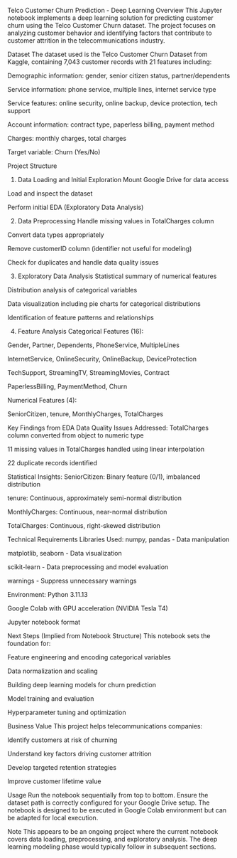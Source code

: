Telco Customer Churn Prediction - Deep Learning
Overview
This Jupyter notebook implements a deep learning solution for predicting customer churn using the Telco Customer Churn dataset. The project focuses on analyzing customer behavior and identifying factors that contribute to customer attrition in the telecommunications industry.

Dataset
The dataset used is the Telco Customer Churn Dataset from Kaggle, containing 7,043 customer records with 21 features including:

Demographic information: gender, senior citizen status, partner/dependents

Service information: phone service, multiple lines, internet service type

Service features: online security, online backup, device protection, tech support

Account information: contract type, paperless billing, payment method

Charges: monthly charges, total charges

Target variable: Churn (Yes/No)

Project Structure
1. Data Loading and Initial Exploration
Mount Google Drive for data access

Load and inspect the dataset

Perform initial EDA (Exploratory Data Analysis)

2. Data Preprocessing
Handle missing values in TotalCharges column

Convert data types appropriately

Remove customerID column (identifier not useful for modeling)

Check for duplicates and handle data quality issues

3. Exploratory Data Analysis
Statistical summary of numerical features

Distribution analysis of categorical variables

Data visualization including pie charts for categorical distributions

Identification of feature patterns and relationships

4. Feature Analysis
Categorical Features (16):

Gender, Partner, Dependents, PhoneService, MultipleLines

InternetService, OnlineSecurity, OnlineBackup, DeviceProtection

TechSupport, StreamingTV, StreamingMovies, Contract

PaperlessBilling, PaymentMethod, Churn

Numerical Features (4):

SeniorCitizen, tenure, MonthlyCharges, TotalCharges

Key Findings from EDA
Data Quality Issues Addressed:
TotalCharges column converted from object to numeric type

11 missing values in TotalCharges handled using linear interpolation

22 duplicate records identified

Statistical Insights:
SeniorCitizen: Binary feature (0/1), imbalanced distribution

tenure: Continuous, approximately semi-normal distribution

MonthlyCharges: Continuous, near-normal distribution

TotalCharges: Continuous, right-skewed distribution

Technical Requirements
Libraries Used:
numpy, pandas - Data manipulation

matplotlib, seaborn - Data visualization

scikit-learn - Data preprocessing and model evaluation

warnings - Suppress unnecessary warnings

Environment:
Python 3.11.13

Google Colab with GPU acceleration (NVIDIA Tesla T4)

Jupyter notebook format

Next Steps (Implied from Notebook Structure)
This notebook sets the foundation for:

Feature engineering and encoding categorical variables

Data normalization and scaling

Building deep learning models for churn prediction

Model training and evaluation

Hyperparameter tuning and optimization

Business Value
This project helps telecommunications companies:

Identify customers at risk of churning

Understand key factors driving customer attrition

Develop targeted retention strategies

Improve customer lifetime value

Usage
Run the notebook sequentially from top to bottom. Ensure the dataset path is correctly configured for your Google Drive setup. The notebook is designed to be executed in Google Colab environment but can be adapted for local execution.

Note
This appears to be an ongoing project where the current notebook covers data loading, preprocessing, and exploratory analysis. The deep learning modeling phase would typically follow in subsequent sections.


